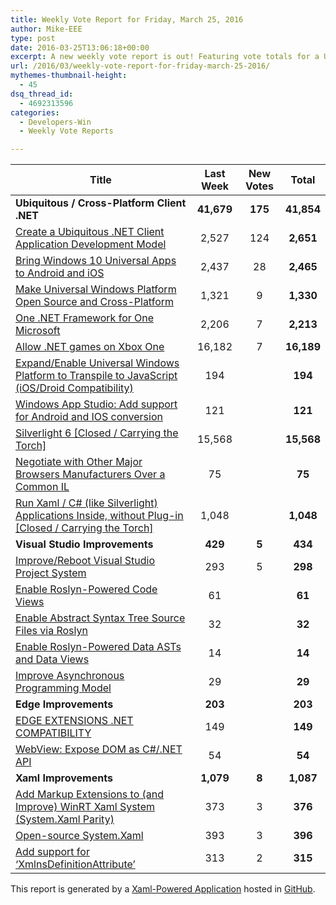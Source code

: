 ```yaml
---
title: Weekly Vote Report for Friday, March 25, 2016
author: Mike-EEE
type: post
date: 2016-03-25T13:06:18+00:00
excerpt: A new weekly vote report is out! Featuring vote totals for a Ubiquitous / Cross-Platform Client .NET (+175 New/41,854 Total), Visual Studio Improvements (+5 New/434 Total), Edge Improvements (+0 New/203 Total), and Xaml Improvements (+8 New/1,087 Total).
url: /2016/03/weekly-vote-report-for-friday-march-25-2016/
mythemes-thumbnail-height:
  - 45
dsq_thread_id:
  - 4692313596
categories:
  - Developers-Win
  - Weekly Vote Reports

---
```

| Title                                                                                                     | Last Week  |      <span class="new">New Votes</span>       |   Total    |
| --------------------------------------------------------------------------------------------------------- |:----------:|:---------------------------------------------:|:----------:|
| **Ubiquitous / Cross-Platform Client .NET**                                                               | **41,679** | <span class="new"><strong>175</strong></span> | **41,854** |
| [Create a Ubiquitous .NET Client Application Development Model][1]                                        |   2,527    |         <span class="new">124</span>          | **2,651**  |
| [Bring Windows 10 Universal Apps to Android and iOS][2]                                                   |   2,437    |          <span class="new">28</span>          | **2,465**  |
| [Make Universal Windows Platform Open Source and Cross-Platform][3]                                       |   1,321    |          <span class="new">9</span>           | **1,330**  |
| [One .NET Framework for One Microsoft][4]                                                                 |   2,206    |          <span class="new">7</span>           | **2,213**  |
| [Allow .NET games on Xbox One][5]                                                                         |   16,182   |          <span class="new">7</span>           | **16,189** |
| [Expand/Enable Universal Windows Platform to Transpile to JavaScript (iOS/Droid Compatibility)][6]        |    194     |           <span class="new"></span>           |  **194**   |
| [Windows App Studio: Add support for Android and IOS conversion][7]                                       |    121     |           <span class="new"></span>           |  **121**   |
| [Silverlight 6 [Closed / Carrying the Torch]][8]                                                          |   15,568   |           <span class="new"></span>           | **15,568** |
| [Negotiate with Other Major Browsers Manufacturers Over a Common IL][9]                                   |     75     |           <span class="new"></span>           |   **75**   |
| [Run Xaml / C# (like Silverlight) Applications Inside, without Plug-in [Closed / Carrying the Torch]][10] |   1,048    |           <span class="new"></span>           | **1,048**  |
| **Visual Studio Improvements**                                                                            |  **429**   |  <span class="new"><strong>5</strong></span>  |  **434**   |
| [Improve/Reboot Visual Studio Project System][11]                                                         |    293     |          <span class="new">5</span>           |  **298**   |
| [Enable Roslyn-Powered Code Views][12]                                                                    |     61     |           <span class="new"></span>           |   **61**   |
| [Enable Abstract Syntax Tree Source Files via Roslyn][13]                                                 |     32     |           <span class="new"></span>           |   **32**   |
| [Enable Roslyn-Powered Data ASTs and Data Views][14]                                                      |     14     |           <span class="new"></span>           |   **14**   |
| [Improve Asynchronous Programming Model][15]                                                              |     29     |           <span class="new"></span>           |   **29**   |
| **Edge Improvements**                                                                                     |  **203**   |  <span class="new"><strong></strong></span>   |  **203**   |
| [EDGE EXTENSIONS .NET COMPATIBILITY][16]                                                                  |    149     |           <span class="new"></span>           |  **149**   |
| [WebView: Expose DOM as C#/.NET API][17]                                                                  |     54     |           <span class="new"></span>           |   **54**   |
| **Xaml Improvements**                                                                                     | **1,079**  |  <span class="new"><strong>8</strong></span>  | **1,087**  |
| [Add Markup Extensions to (and Improve) WinRT Xaml System (System.Xaml Parity)][18]                       |    373     |          <span class="new">3</span>           |  **376**   |
| [Open-source System.Xaml][19]                                                                             |    393     |          <span class="new">3</span>           |  **396**   |
| [Add support for &#8216;XmlnsDefinitionAttribute&#8217;][20]                                              |    313     |          <span class="new">2</span>           |  **315**   |

This report is generated by a [Xaml-Powered Application][21] hosted in [GitHub][22].

 [1]: http://visualstudio.uservoice.com/forums/121579-visual-studio/suggestions/10027638-create-a-ubiquitous-net-client-application-develo
 [2]: https://visualstudio.uservoice.com/forums/121579-visual-studio-2015/suggestions/8912350-bring-windows-10-universal-apps-to-android-and-ios
 [3]: https://wpdev.uservoice.com/forums/110705-dev-platform/suggestions/7989744-make-universal-windows-platform-open-source-and-cr
 [4]: http://visualstudio.uservoice.com/forums/121579-visual-studio-2015/suggestions/4249140-one-net-framework-for-one-microsoft
 [5]: https://visualstudio.uservoice.com/forums/121579-visual-studio-2015/suggestions/4233646-allow-net-games-on-xbox-one
 [6]: https://wpdev.uservoice.com/forums/110705-dev-platform/suggestions/7897380-expand-enable-universal-windows-platform-to-transp
 [7]: https://wpdev.uservoice.com/forums/216486-windows-app-studio/suggestions/9550647-add-support-for-andriod-and-ios-conversion
 [8]: http://visualstudio.uservoice.com/forums/121579-visual-studio/suggestions/3556619-silverlight-6
 [9]: https://wpdev.uservoice.com/forums/257854-microsoft-edge-developer/suggestions/11392869-negociate-with-other-major-browsers-maufacturers-o
 [10]: https://wpdev.uservoice.com/forums/257854-microsoft-edge-developer/suggestions/8022150-run-xaml-c-like-silverlight-applications-ins
 [11]: http://visualstudio.uservoice.com/forums/121579-visual-studio/suggestions/9347001-improve-reboot-visual-studio-project-system
 [12]: http://visualstudio.uservoice.com/forums/121579-visual-studio/suggestions/10020390-enable-roslyn-powered-code-views
 [13]: http://visualstudio.uservoice.com/forums/121579-visual-studio-2015/suggestions/7066885-enable-abstract-syntax-tree-source-files-via-rosly
 [14]: http://visualstudio.uservoice.com/forums/121579-visual-studio/suggestions/10020525-enable-roslyn-powered-data-asts-and-data-views
 [15]: http://visualstudio.uservoice.com/forums/121579-visual-studio/suggestions/9126493-improve-asynchronous-programming-model
 [16]: https://wpdev.uservoice.com/forums/257854-microsoft-edge-developer/suggestions/9467958-edge-extensions-net-compatibility
 [17]: https://wpdev.uservoice.com/forums/110705-dev-platform/suggestions/9126583-webview-expose-dom-as-c-net-api
 [18]: https://wpdev.uservoice.com/forums/110705-dev-platform/suggestions/7232264-add-markup-extensions-to-and-improve-winrt-xaml
 [19]: http://visualstudio.uservoice.com/forums/121579-visual-studio-2015/suggestions/11234259-open-source-system-xaml
 [20]: https://wpdev.uservoice.com/forums/110705-universal-windows-platform/suggestions/9523650-add-support-for-xmlnsdefinitionattribute
 [21]: https://imgflip.com/i/h6ho2
 [22]: https://github.com/DevelopersWin/VoteReporter